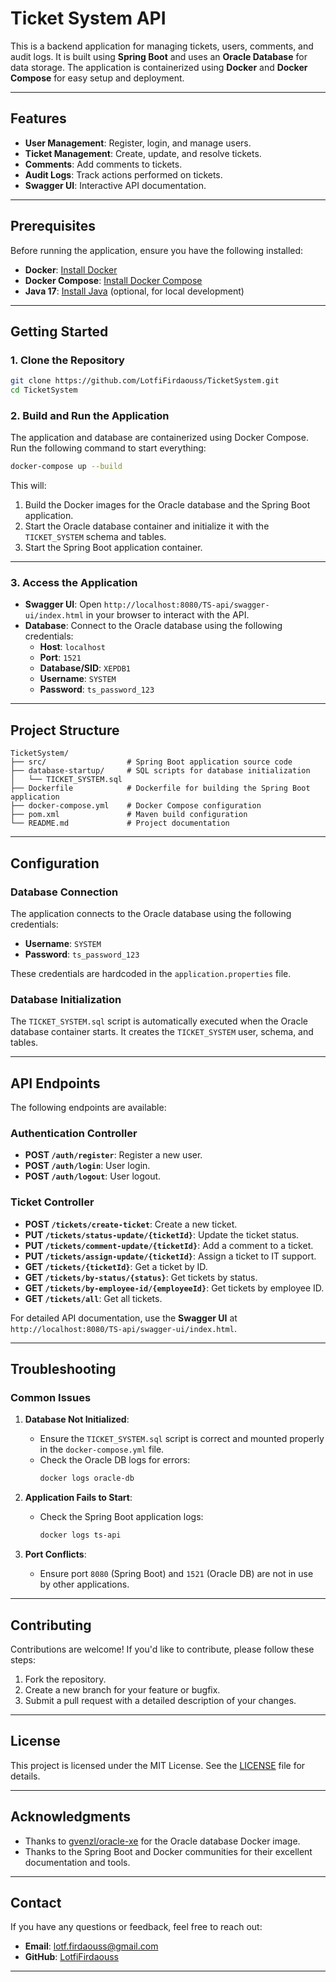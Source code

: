 
# **Ticket System API**

This is a backend application for managing tickets, users, comments, and audit logs. It is built using **Spring Boot** and uses an **Oracle Database** for data storage. The application is containerized using **Docker** and **Docker Compose** for easy setup and deployment.

---

## **Features**
- **User Management**: Register, login, and manage users.
- **Ticket Management**: Create, update, and resolve tickets.
- **Comments**: Add comments to tickets.
- **Audit Logs**: Track actions performed on tickets.
- **Swagger UI**: Interactive API documentation.

---

## **Prerequisites**
Before running the application, ensure you have the following installed:
- **Docker**: [Install Docker](https://docs.docker.com/get-docker/)
- **Docker Compose**: [Install Docker Compose](https://docs.docker.com/compose/install/)
- **Java 17**: [Install Java](https://openjdk.org/projects/jdk/17/) (optional, for local development)

---

## **Getting Started**

### **1. Clone the Repository**
```bash
git clone https://github.com/LotfiFirdaouss/TicketSystem.git
cd TicketSystem
```

### **2. Build and Run the Application**
The application and database are containerized using Docker Compose. Run the following command to start everything:

```bash
docker-compose up --build
```

This will:
1. Build the Docker images for the Oracle database and the Spring Boot application.
2. Start the Oracle database container and initialize it with the `TICKET_SYSTEM` schema and tables.
3. Start the Spring Boot application container.

---

### **3. Access the Application**
- **Swagger UI**: Open `http://localhost:8080/TS-api/swagger-ui/index.html` in your browser to interact with the API.
- **Database**: Connect to the Oracle database using the following credentials:
  - **Host**: `localhost`
  - **Port**: `1521`
  - **Database/SID**: `XEPDB1`
  - **Username**: `SYSTEM`
  - **Password**: `ts_password_123`

---

## **Project Structure**
```
TicketSystem/
├── src/                  # Spring Boot application source code
├── database-startup/     # SQL scripts for database initialization
│   └── TICKET_SYSTEM.sql
├── Dockerfile            # Dockerfile for building the Spring Boot application
├── docker-compose.yml    # Docker Compose configuration
├── pom.xml               # Maven build configuration
└── README.md             # Project documentation
```

---

## **Configuration**
### **Database Connection**
The application connects to the Oracle database using the following credentials:
- **Username**: `SYSTEM`
- **Password**: `ts_password_123`

These credentials are hardcoded in the `application.properties` file.

### **Database Initialization**
The `TICKET_SYSTEM.sql` script is automatically executed when the Oracle database container starts. It creates the `TICKET_SYSTEM` user, schema, and tables.

---

## **API Endpoints**
The following endpoints are available:

### **Authentication Controller**
- **POST `/auth/register`**: Register a new user.
- **POST `/auth/login`**: User login.
- **POST `/auth/logout`**: User logout.

### **Ticket Controller**
- **POST `/tickets/create-ticket`**: Create a new ticket.
- **PUT `/tickets/status-update/{ticketId}`**: Update the ticket status.
- **PUT `/tickets/comment-update/{ticketId}`**: Add a comment to a ticket.
- **PUT `/tickets/assign-update/{ticketId}`**: Assign a ticket to IT support.
- **GET `/tickets/{ticketId}`**: Get a ticket by ID.
- **GET `/tickets/by-status/{status}`**: Get tickets by status.
- **GET `/tickets/by-employee-id/{employeeId}`**: Get tickets by employee ID.
- **GET `/tickets/all`**: Get all tickets.

For detailed API documentation, use the **Swagger UI** at `http://localhost:8080/TS-api/swagger-ui/index.html`.

---

## **Troubleshooting**
### **Common Issues**
1. **Database Not Initialized**:
   - Ensure the `TICKET_SYSTEM.sql` script is correct and mounted properly in the `docker-compose.yml` file.
   - Check the Oracle DB logs for errors:
     ```bash
     docker logs oracle-db
     ```

2. **Application Fails to Start**:
   - Check the Spring Boot application logs:
     ```bash
     docker logs ts-api
     ```

3. **Port Conflicts**:
   - Ensure port `8080` (Spring Boot) and `1521` (Oracle DB) are not in use by other applications.

---

## **Contributing**
Contributions are welcome! If you'd like to contribute, please follow these steps:
1. Fork the repository.
2. Create a new branch for your feature or bugfix.
3. Submit a pull request with a detailed description of your changes.

---

## **License**
This project is licensed under the MIT License. See the [LICENSE](LICENSE) file for details.

---

## **Acknowledgments**
- Thanks to [gvenzl/oracle-xe](https://hub.docker.com/r/gvenzl/oracle-xe) for the Oracle database Docker image.
- Thanks to the Spring Boot and Docker communities for their excellent documentation and tools.

---

## **Contact**
If you have any questions or feedback, feel free to reach out:
- **Email**: [lotf.firdaouss@gmail.com](mailto:lotf.firdaouss@gmail.com)
- **GitHub**: [LotfiFirdaouss](https://github.com/LotfiFirdaouss)

---
